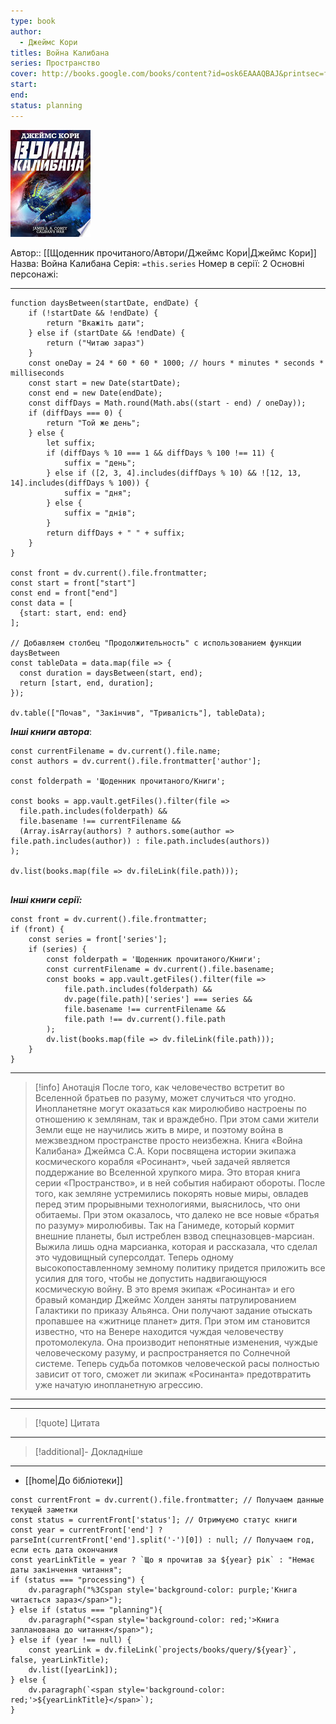 ```yaml
---
type: book
author:
  - Джеймс Кори
titles: Война Калибана
series: Пространство
cover: http://books.google.com/books/content?id=osk6EAAAQBAJ&printsec=frontcover&img=1&zoom=1&edge=curl&source=gbs_api
start: 
end: 
status: planning
---
```

![cover|150](media/cover!150-382.jpg)

Автор:: [[Щоденник прочитаного/Автори/Джеймс Кори|Джеймс Кори]]
Назва: Война Калибана
Серія:  `=this.series`
Номер в серії: 2
Основні персонажі:

---
```dataviewjs
function daysBetween(startDate, endDate) {
	if (!startDate && !endDate) { 
		return "Вкажіть дати"; 
	} else if (startDate && !endDate) {
		return ("Читаю зараз")
	}
	const oneDay = 24 * 60 * 60 * 1000; // hours * minutes * seconds * milliseconds
	const start = new Date(startDate);
	const end = new Date(endDate);
	const diffDays = Math.round(Math.abs((start - end) / oneDay));
	if (diffDays === 0) {
		return "Той же день";   
	} else {
		let suffix;     
	    if (diffDays % 10 === 1 && diffDays % 100 !== 11) {
		    suffix = "день";     
	    } else if ([2, 3, 4].includes(diffDays % 10) && ![12, 13, 14].includes(diffDays % 100)) {
			suffix = "дня";     
		} else {       
			suffix = "днів";     
		}          
		return diffDays + " " + suffix;   
	} 
}  

const front = dv.current().file.frontmatter;
const start = front["start"]
const end = front["end"]
const data = [
  {start: start, end: end}
];

// Добавляем столбец "Продолжительность" с использованием функции daysBetween
const tableData = data.map(file => {
  const duration = daysBetween(start, end);
  return [start, end, duration];
});

dv.table(["Почав", "Закінчив", "Тривалість"], tableData);
```

***Інші книги автора***:
```dataviewjs
const currentFilename = dv.current().file.name;
const authors = dv.current().file.frontmatter['author'];

const folderpath = 'Щоденник прочитаного/Книги';

const books = app.vault.getFiles().filter(file =>
  file.path.includes(folderpath) &&
  file.basename !== currentFilename &&
  (Array.isArray(authors) ? authors.some(author => file.path.includes(author)) : file.path.includes(authors))
);

dv.list(books.map(file => dv.fileLink(file.path)));


```
***Інші книги серії:***
```dataviewjs
const front = dv.current().file.frontmatter;
if (front) {
	const series = front['series'];
	if (series) {
		const folderpath = 'Щоденник прочитаного/Книги';
		const currentFilename = dv.current().file.basename;
		const books = app.vault.getFiles().filter(file =>  
			file.path.includes(folderpath) && 
			dv.page(file.path)['series'] === series && 
			file.basename !== currentFilename &&
			file.path !== dv.current().file.path 
		);
		dv.list(books.map(file => dv.fileLink(file.path)));
	}
}

```

---
>[!info] Анотація
>После того, как человечество встретит во Вселенной братьев по разуму, может случиться что угодно. Инопланетяне могут оказаться как миролюбиво настроены по отношению к землянам, так и враждебно. При этом сами жители Земли еще не научились жить в мире, и поэтому война в межзвездном пространстве просто неизбежна. Книга «Война Калибана» Джеймса С.А. Кори посвящена истории экипажа космического корабля «Росинант», чьей задачей является поддержание во Вселенной хрупкого мира. Это вторая книга серии «Пространство», и в ней события набирают обороты.
>После того, как земляне устремились покорять новые миры, овладев перед этим прорывными технологиями, выяснилось, что они обитаемы. При этом оказалось, что далеко не все новые «братья по разуму» миролюбивы. Так на Ганимеде, который кормит внешние планеты, был истреблен взвод спецназовцев-марсиан. Выжила лишь одна марсианка, которая и рассказала, что сделал это чудовищный суперсолдат. Теперь одному высокопоставленному земному политику придется приложить все усилия для того, чтобы не допустить надвигающуюся космическую войну.
>В это время экипаж «Росинанта» и его бравый командир Джеймс Холден заняты патрулированием Галактики по приказу Альянса. Они получают задание отыскать пропавшее на «житнице планет» дитя. При этом им становится известно, что на Венере находится чуждая человечеству протомолекула. Она производит непонятные изменения, чуждые человеческому разуму, и распространяется по Солнечной системе. Теперь судьба потомков человеческой расы полностью зависит от того, сможет ли экипаж «Росинанта» предотвратить уже начатую инопланетную агрессию.
___

****
>[!quote] Цитата

****
>[!additional]- Докладніше

****

- [[home|До бібліотеки]]

```dataviewjs
const currentFront = dv.current().file.frontmatter; // Получаем данные текущей заметки
const status = currentFront['status']; // Отримуємо статус книги
const year = currentFront['end'] ? parseInt(currentFront['end'].split('-')[0]) : null; // Получаем год, если есть дата окончания
const yearLinkTitle = year ? `Що я прочитав за ${year} рік` : "Немає даты закінчення читання";
if (status === "processing") {
	dv.paragraph("%3Cspan style='background-color: purple;'Книга читається зараз</span>");
} else if (status === "planning"){
	dv.paragraph("<span style='background-color: red;'>Книга запланована до читання</span>");
} else if (year !== null) {
	const yearLink = dv.fileLink(`projects/books/query/${year}`, false, yearLinkTitle);
	dv.list([yearLink]);
} else {
	dv.paragraph(`<span style='background-color: red;'>${yearLinkTitle}</span>`);
}
```
